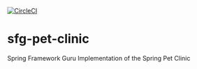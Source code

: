 [![CircleCI](https://circleci.com/gh/siliconsmiley/sfg-pet-clinic.svg?style=svg)](https://circleci.com/gh/siliconsmiley/sfg-pet-clinic)

# sfg-pet-clinic
Spring Framework Guru Implementation of the Spring Pet Clinic
